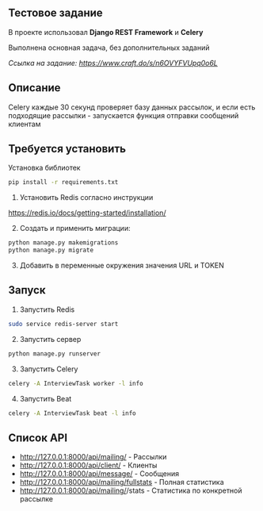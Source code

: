 ## Тестовое задание
В проекте использовал **Django REST Framework** и **Celery**

Выполнена основная задача, без дополнительных заданий 

*Ссылка на задание: https://www.craft.do/s/n6OVYFVUpq0o6L*

## Описание
Celery каждые 30 секунд проверяет базу данных рассылок, и если есть подходящие рассылки - запускается функция отправки сообщений клиентам

## Требуется установить

Установка библиотек
```bash
pip install -r requirements.txt
```
1. Установить Redis согласно инструкции

https://redis.io/docs/getting-started/installation/

2. Создать и применить миграции:
```bash
python manage.py makemigrations
python manage.py migrate
```

3. Добавить в переменные окружения значения URL и TOKEN
## Запуск

1. Запустить Redis
```bash
sudo service redis-server start
```
2. Запустить сервер
```bash
python manage.py runserver
```
3. Запустить Celery
```bash
celery -A InterviewTask worker -l info
```
4. Запустить Beat
```bash
celery -A InterviewTask beat -l info
```

## Список API

* http://127.0.0.1:8000/api/mailing/ - Рассылки
* http://127.0.0.1:8000/api/client/ - Клиенты
* http://127.0.0.1:8000/api/message/ - Сообщения
* http://127.0.0.1:8000/api/mailing/fullstats - Полная статистика
* http://127.0.0.1:8000/api/mailing/<id>/stats - Статистика по конкретной рассылке
